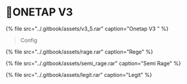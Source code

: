 # 💊ONETAP V3

{% file src="../.gitbook/assets/v3\_5.rar" caption="Onetap V3 " %}

> Config

{% file src="../.gitbook/assets/rage.rar" caption="Rege" %}

{% file src="../.gitbook/assets/semi\_rage.rar" caption="Semi Rage" %}

{% file src="../.gitbook/assets/legit.rar" caption="Legit" %}


